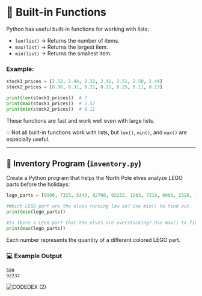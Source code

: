 # 🔧 Built-in Functions
Python has useful built-in functions for working with lists:

- `len(list)` → Returns the number of items.
- `max(list)` → Returns the largest item.
- `min(list)` → Returns the smallest item.

### Example:
```python
stock1_prices = [2.52, 2.44, 2.32, 2.41, 2.51, 2.50, 2.44]
stock2_prices = [8.36, 8.31, 8.21, 8.21, 8.25, 8.11, 8.13]

print(len(stock1_prices))  # 7
print(max(stock1_prices))  # 2.52
print(min(stock2_prices))  # 8.11
```
These functions are fast and work well even with large lists.

💡 Not all built-in functions work with lists, but `len()`, `min()`, and `max()` are especially useful.

---

## 🛒 Inventory Program (`inventory.py`)
Create a Python program that helps the North Pole elves analyze LEGO parts before the holidays:

```python
lego_parts = [8980, 7323, 5343, 82700, 92232, 1203, 7319, 8903, 2328, 1279, 679, 589]

#Which LEGO part are the elves running low on? Use min() to find out.
print(min(lego_parts))

#Is there a LEGO part that the elves are overstocking? Use max() to find out.
print(max(lego_parts))
```
Each number represents the quantity of a different colored LEGO part.

### 💻 Example Output
```
589
92232
```

![CODEDEX (2)](https://github.com/user-attachments/assets/bce3321a-ec5a-4a40-9ac4-265926e1fbbf)
